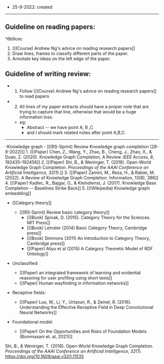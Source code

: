 - 25-9-2022: created

---
## Guideline on reading papers:

^6b9cec

1. [[(Course) Andrew Ng's advice on reading research papers]]
2. Draw lines, frames to classify different parts of the paper.
3. Annotate key ideas on the left edge of the paper.


## Guideline of writing review:
- 1. Follow [[(Course) Andrew Ng's advice on reading research papers]] to read papers
- 2. All lines of my paper extracts should have a proper note that are trying to capture that line, otherwise that would be a huge information loss.
	- eg: 
		- Abstract -- we have point A, B ,C
		- and I should mark related notes after point A,B,C. 

---

 -Knowledge graph
	- [[(RS-Sprint) Review Knowledge graph completion (28-9-2022)]]
		1. [[(Paper) Chen, Z., Wang, Y., Zhao, B., Cheng, J., Zhao, X., & Duan, Z. (2020). Knowledge Graph Completion, A Review. _IEEE Access_, _8_, 192435–192456]]
		2. [[(Paper) Shi, B., & Weninger, T. (2018). Open-World Knowledge Graph Completion. _Proceedings of the AAAI Conference on Artificial Intelligence_, _32_(1).]]
		3. [[(Paper) Zamini, M., Reza, H., & Rabiei, M. (2022). A Review of Knowledge Graph Completion. Information, 13(8), 396]]
		4.  [[(Paper) Kadlec, R., Bajgar, O., & Kleindienst, J. (2017). Knowledge Base Completion -- Baselines Strike Back]]
		5. [[(Wikipedia) Knowledge graph embedding]]

- [[Category theory]]
	- [[(RS-Sprint) Review basic category theory]]
		- [[(Book) Spivak, D. (2015). Category Theory for the Sciences. MIT Press]]
		- [[(Book) Leinster (2014) Basic Category Theory, Cambridge press]]
		- [[(Book) Simmons (2011) An Introduction to Category Theory, Cambridge press]]
		- [[(Paper) Aliyu et al (2015) A Category Theoretic Model of RDF Ontology]]


- Unclassified: 
	- [[(Paper) an integrated framework of learning and evidential reasoning for user profiling using short texts]]
	- [[(Paper) Human wayfinding in information networks]]

- Receptive fields: 
	- [[(Paper) Luo, W., Li, Y., Urtasun, R., & Zemel, R. (2016). Understanding the Effective Receptive Field in Deep Convolutional Neural Networks]]

- Foundational model:
	- [[(Paper) On the Opportunities and Risks of Foundation Models (Bommasani et. al, 2021)]]

Shi, B., & Weninger, T. (2018). Open-World Knowledge Graph Completion. _Proceedings of the AAAI Conference on Artificial Intelligence_, _32_(1). https://doi.org/10.1609/aaai.v32i1.11535